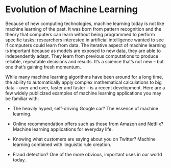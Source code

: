 # Evolution of Machine Learning

Because of new computing technologies, machine learning today is not like machine learning of the past. It was born from pattern recognition and the theory that computers can learn without being programmed to perform specific tasks; researchers interested in artificial intelligence wanted to see if computers could learn from data. The iterative aspect of machine learning is important because as models are exposed to new data, they are able to independently adapt. They learn from previous computations to produce reliable, repeatable decisions and results. It’s a science that’s not new – but one that’s gaining fresh momentum.

While many machine learning algorithms have been around for a long time, the ability to automatically apply complex mathematical calculations to big data – over and over, faster and faster – is a recent development. Here are a few widely publicized examples of machine learning applications you may be familiar with:

* The heavily hyped, self-driving Google car? The essence of machine learning.

* Online recommendation offers such as those from Amazon and Netflix? Machine learning applications for everyday life.

* Knowing what customers are saying about you on Twitter? Machine learning combined with linguistic rule creation.

* Fraud detection? One of the more obvious, important uses in our world today.

